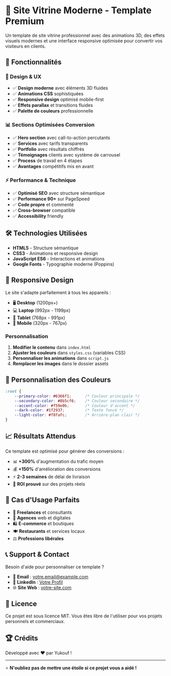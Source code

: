 # 🚀 Site Vitrine Moderne - Template Premium

Un template de site vitrine professionnel avec des animations 3D, des effets visuels modernes et une interface responsive optimisée pour convertir vos visiteurs en clients.

## 🎯 Fonctionnalités

### 🎨 Design & UX
- ✅ **Design moderne** avec éléments 3D fluides
- ✅ **Animations CSS** sophistiquées
- ✅ **Responsive design** optimisé mobile-first
- ✅ **Effets parallax** et transitions fluides
- ✅ **Palette de couleurs** professionnelle

### 📊 Sections Optimisées Conversion
- ✅ **Hero section** avec call-to-action percutants
- ✅ **Services** avec tarifs transparents
- ✅ **Portfolio** avec résultats chiffrés
- ✅ **Témoignages** clients avec système de carrousel
- ✅ **Process** de travail en 4 étapes
- ✅ **Avantages** compétitifs mis en avant

### ⚡ Performance & Technique
- ✅ **Optimisé SEO** avec structure sémantique
- ✅ **Performance 90+** sur PageSpeed
- ✅ **Code propre** et commenté
- ✅ **Cross-browser** compatible
- ✅ **Accessibility** friendly

## 🛠️ Technologies Utilisées

- **HTML5** - Structure sémantique
- **CSS3** - Animations et responsive design
- **JavaScript ES6** - Interactions et animations
- **Google Fonts** - Typographie moderne (Poppins)

## 📱 Responsive Design

Le site s'adapte parfaitement à tous les appareils :

- 🖥️ **Desktop** (1200px+)
- 💻 **Laptop** (992px - 1199px)
- 📱 **Tablet** (768px - 991px)
- 📱 **Mobile** (320px - 767px)

### Personnalisation

1. **Modifier le contenu** dans `index.html`
2. **Ajuster les couleurs** dans `styles.css` (variables CSS)
3. **Personnaliser les animations** dans `script.js`
4. **Remplacer les images** dans le dossier assets

## 🎨 Personnalisation des Couleurs

```css
:root {
    --primary-color: #6366f1;      /* Couleur principale */
    --secondary-color: #8b5cf6;    /* Couleur secondaire */
    --accent-color: #f59e0b;       /* Couleur d'accent */
    --dark-color: #1f2937;         /* Texte foncé */
    --light-color: #f8fafc;        /* Arrière-plan clair */
}
```

## 📈 Résultats Attendus

Ce template est optimisé pour générer des conversions :

- 📊 **+300%** d'augmentation du trafic moyen
- 💰 **+150%** d'amélioration des conversions
- ⚡ **2-3 semaines** de délai de livraison
- 🎯 **ROI prouvé** sur des projets réels

## 🎯 Cas d'Usage Parfaits

- 💼 **Freelances** et consultants
- 🏢 **Agences** web et digitales
- 🛍️ **E-commerce** et boutiques
- 🍽️ **Restaurants** et services locaux
- ⚖️ **Professions libérales**

## 📞 Support & Contact

Besoin d'aide pour personnaliser ce template ?

- 📧 **Email** : votre.email@example.com
- 💬 **LinkedIn** : [Votre Profil](https://linkedin.com/in/votre-profil)
- 🌐 **Site Web** : [votre-site.com](https://votre-site.com)

## 📄 Licence

Ce projet est sous licence MIT. Vous êtes libre de l'utiliser pour vos projets personnels et commerciaux.

## 🏆 Crédits

Développé avec ❤️ par Yukouf !

---

⭐ **N'oubliez pas de mettre une étoile si ce projet vous a aidé !**
